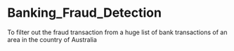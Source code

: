# Banking_Fraud_Detection
To filter out the fraud transaction from a huge list of bank transactions of an area in the country of Australia
